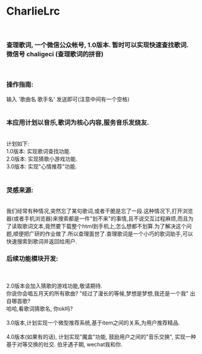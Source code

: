 CharlieLrc
==========
<br>
<h3>查理歌词, 一个微信公众帐号, 1.0版本. 暂时可以实现快速查找歌词.<br>
微信号  chaligeci (查理歌词的拼音)<br></h3>
<br>
<h3>操作指南:</h3>
输入 '歌曲名 歌手名' 发送即可(注意中间有一个空格)
<br>
<br>
<h3>本应用计划以音乐,歌词为核心内容,服务音乐发烧友.</h3><br>
计划如下:<br>
1.0版本: 实现歌词查找功能.<br>
2.0版本: 实现猜歌小游戏功能.<br>
3.0版本: 实现"心情推荐"功能.<br>

<br>
<h3>灵感来源:</h3><br>
我们经常有种情况,突然忘了某句歌词,或者干脆是忘了一段.这种情况下,打开浏览器(或者手机浏览器)来搜索都是一件"划不来"的事情,且不说交互过程麻烦,而且为了读取歌词文本,竟然要下载整个html到手机上,怎么想都不划算.为了解决这个问题,顺便把广研的作业做了.所以查理面世了.查理歌词是一个小巧的歌词助手,可以快速搜索到歌词并返回给用户.

<br>
<h3>后续功能模块开发:</h3><br>
<br>
2.0版本会加入猜歌的游戏功能,敬请期待.<br>
  你说你会唱五月天的所有歌曲? "经过了漫长的等候,梦想是梦想,我还是一个我" 出自哪首歌?<br>
  哈哈,看歌词猜歌名, 你ok吗?<br>
<br>
3.0版本,计划实现一个微型推荐系统,基于item之间的关系,为用户推荐精品.<br>
<br>
4.0版本(如果有的话), 计划实现"魔盒"功能, 鼓励用户之间的"音乐交换", 实现一种基于对等交换的社交. 伯牙遇子期, wechat我和你.<br>

